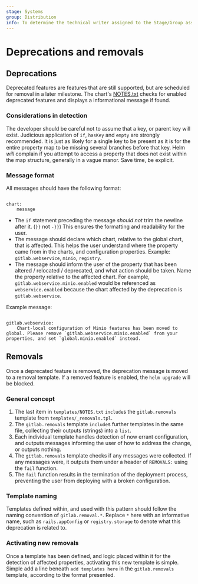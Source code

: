```yaml
---
stage: Systems
group: Distribution
info: To determine the technical writer assigned to the Stage/Group associated with this page, see https://handbook.gitlab.com/handbook/product/ux/technical-writing/#assignments
---
```


# Deprecations and removals

## Deprecations

Deprecated features are features that are still supported, but are scheduled for removal in a later
milestone. The chart's [NOTES.txt](https://helm.sh/docs/chart_template_guide/notes_files/) checks
for enabled deprecated features and displays a informational message if found.

### Considerations in detection

The developer should be careful not to assume that a key, or parent key will exist. Judicious application of
`if`, `hasKey` and `empty` are strongly recommended. It is just as likely for a single key to be present as
it is for the entire property map to be missing several branches before that key. Helm _will_ complain if you
attempt to access a property that does not exist within the map structure, generally in a vague manor. Save
time, be explicit.

### Message format

All messages should have the following format:

```plaintext

chart:
    message
```

- The `if` statement preceding the message _should not_ trim the newline after it. (`}}` not `-}}`)
  This ensures the formatting and readability for the user.
- The message should declare which chart, relative to the global chart, that is affected. This helps
  the user understand where the property came from in the charts, and configuration properties.
  Example: `gitlab.webservice`, `minio`, `registry`.
- The message should inform the user of the property that has been altered / relocated / deprecated,
  and what action should be taken. Name the property relative to the affected chart. For example, 
  `gitlab.webservice.minio.enabled` would be referenced as `webservice.enabled` because the chart
  affected by the deprecation is `gitlab.webservice`.

Example message:

```plaintext

gitlab.webservice:
    Chart-local configuration of Minio features has been moved to global. Please remove `gitlab.webservice.minio.enabled` from your properties, and set `global.minio.enabled` instead.
```

## Removals

Once a deprecated feature is removed, the deprecation message is moved to a removal template. If a
removed feature is enabled, the `helm upgrade` will be blocked.

### General concept

1. The last item in `templates/NOTES.txt` `include`s the `gitlab.removals` template from `templates/_removals.tpl`.
1. The `gitlab.removals` template `include`s further templates in the same file, collecting their outputs (strings)
   into a `list`.
1. Each individual template handles detection of now errant configuration, and outputs messages informing the user of
   how to address the change, or outputs nothing.
1. The `gitlab.removals` template checks if any messages were collected. If any messages were, it outputs them under
   a header of `REMOVALS:` using the `fail` function.
1. The `fail` function results in the termination of the deployment process, preventing the user from deploying with
   a broken configuration.

### Template naming

Templates defined within, and used with this pattern should follow the naming convention of `gitlab.removal.*`.
Replace `*` here with an informative name, such as `rails.appConfig` or `registry.storage` to denote what this
deprecation is related to.

### Activating new removals

Once a template has been defined, and logic placed within it for the detection of affected properties, activating
this new template is simple. Simple add a line beneath `add templates here` in the `gitlab.removals` template,
according to the format presented.

